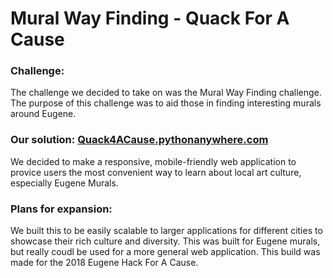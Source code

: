 # Mural Way Finding - Quack For A Cause


### Challenge:
The challenge we decided to take on was the Mural Way Finding challenge. The purpose of this challenge was to aid those in finding interesting murals around Eugene.

### Our solution: [Quack4ACause.pythonanywhere.com](quack4acause.pythonanywhere.com)
We decided to make a responsive, mobile-friendly web application to provice users the most convenient way to learn about local art culture, especially Eugene Murals.


### Plans for expansion:
We built this to be easily scalable to larger applications for different cities to showcase their rich culture and diversity. This was built for Eugene murals, but really coudl be used for a more general web application. This build was made for the 2018 Eugene Hack For A Cause.
